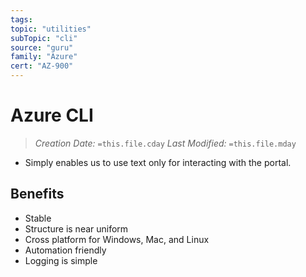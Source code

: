 ```yaml
---
tags:
topic: "utilities"
subTopic: "cli"
source: "guru"
family: "Azure"
cert: "AZ-900"
---
```

# Azure CLI
> *Creation Date:* `=this.file.cday`
> *Last Modified:* `=this.file.mday`

- Simply enables us to use text only for interacting with the portal. 

## Benefits

- Stable
- Structure is near uniform
- Cross platform for Windows, Mac, and Linux
- Automation friendly
- Logging is simple